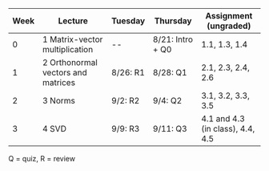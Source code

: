 | Week | Lecture | Tuesday | Thursday | Assignment (ungraded) |
| --- | --- | --- | --- | --- |
| 0  | 1 Matrix-vector multiplication | -- | 8/21: Intro + Q0 | 1.1, 1.3, 1.4 |
| 1 | 2 Orthonormal vectors and matrices | 8/26: R1 | 8/28: Q1 |2.1, 2.3, 2.4, 2.6 |
| 2 | 3 Norms | 9/2: R2 | 9/4: Q2 | 3.1, 3.2, 3.3, 3.5 |
| 3 | 4 SVD | 9/9: R3 | 9/11: Q3 | 4.1 and 4.3 (in class), 4.4, 4.5 |

Q = quiz, R = review
